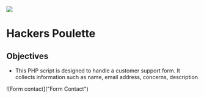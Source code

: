 ![](https://previews.123rf.com/images/julos/julos1607/julos160756262/60436713-fun-chicken.jpg)

# Hackers Poulette

## Objectives

- This PHP script is designed to handle a customer support form. It collects information such as name, email address, concerns, description

![Form contact]("Form Contact")
